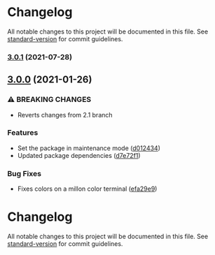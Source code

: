 # Changelog

All notable changes to this project will be documented in this file. See [standard-version](https://github.com/conventional-changelog/standard-version) for commit guidelines.

### [3.0.1](https://github.com/MechanicalHuman/dev-bunyan-pretty/compare/v3.0.0...v3.0.1) (2021-07-28)

## [3.0.0](https://github.com/MechanicalHuman/dev-bunyan-pretty/compare/v2.0.8...v3.0.0) (2021-01-26)


### ⚠ BREAKING CHANGES

* Reverts changes from 2.1 branch

### Features

* Set the package in maintenance mode ([d012434](https://github.com/MechanicalHuman/dev-bunyan-pretty/commit/d0124340bb07f3ef140ba745d8d74de51856fcc1))
* Updated package dependencies ([d7e72f1](https://github.com/MechanicalHuman/dev-bunyan-pretty/commit/d7e72f19dc1e15b25e35ac73f1262a3d3960f774))


### Bug Fixes

* Fixes colors on a millon color terminal ([efa29e9](https://github.com/MechanicalHuman/dev-bunyan-pretty/commit/efa29e96eecec49ec7be55c5e99e3fe8e34394bf))

# Changelog

All notable changes to this project will be documented in this file. See [standard-version](https://github.com/conventional-changelog/standard-version) for commit guidelines.
